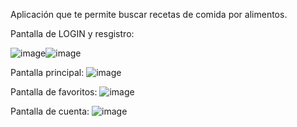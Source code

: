 Aplicación que te permite buscar recetas de comida por alimentos.

Pantalla de LOGIN y resgistro:

![image](https://github.com/alvaruty/Eatsplorer/assets/131477177/57c7134d-fbdd-4266-8504-8e1af0ca1f8a)![image](https://github.com/alvaruty/Eatsplorer/assets/131477177/aaa020f2-156d-4da4-a184-d832d1def37a)

Pantalla principal:
![image](https://github.com/alvaruty/Eatsplorer/assets/131477177/24051288-6ddd-4afd-ba4c-cd24f81af746)

Pantalla de favoritos:
![image](https://github.com/alvaruty/Eatsplorer/assets/131477177/ef253d9e-8db7-436f-a037-2ef1fa2316ea)

Pantalla de cuenta:
![image](https://github.com/alvaruty/Eatsplorer/assets/131477177/caf031e9-2abf-447c-ab22-10f925ad74ea)

